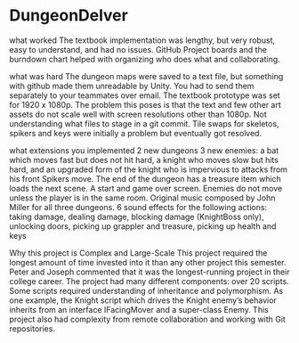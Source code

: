 # DungeonDelver
what worked
The textbook implementation was lengthy, but very robust, easy to understand, and had no issues.
GitHub Project boards and the burndown chart helped with organizing who does what and collaborating.


what was hard
The dungeon maps were saved to a text file, but something with github made them unreadable by Unity. You had to send them separately to your teammates over email.
The textbook prototype was set for 1920 x 1080p. The problem this poses is that the text and few other art assets do not scale well with screen resolutions other than 1080p. 
Not understanding what files to stage in a git commit.
Tile swaps for skeletos, spikers and keys were initially a problem but eventually got resolved.




what extensions you implemented
2 new dungeons
3 new enemies: a bat which moves fast but does not hit hard, a knight who moves slow but hits hard, and an upgraded form of the knight who is impervious to attacks from his front
Spikers move.
The end of the dungeon has a treasure item which loads the next scene.
A start and game over screen.
Enemies do not move unless the player is in the same room.
Original music composed by John Miller for all three dungeons.
6 sound effects for the following actions: taking damage, dealing damage, blocking damage (KnightBoss only), unlocking doors, picking up grappler and treasure, picking up health and keys


Why this project is Complex and Large-Scale
This project required the longest amount of time invested into it than any other project this semester. Peter and Joseph commented that it was the longest-running project in their college career. The project had many different components: over 20 scripts. Some scripts required understanding of inheritance and polymorphism. As one example, the Knight script which drives the Knight enemy’s behavior inherits from an interface IFacingMover and a super-class Enemy. This project also had complexity from remote collaboration and working with Git repositories.

